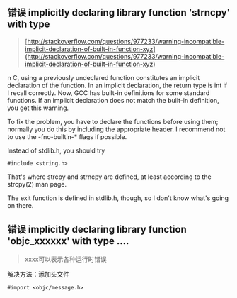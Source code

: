 
##  错误 implicitly declaring library function 'strncpy' with type
>	[http://stackoverflow.com/questions/977233/warning-incompatible-implicit-declaration-of-built-in-function-xyz](http://stackoverflow.com/questions/977233/warning-incompatible-implicit-declaration-of-built-in-function-xyz) 

n C, using a previously undeclared function constitutes an implicit declaration of the function. In an implicit declaration, the return type is int if I recall correctly. Now, GCC has built-in definitions for some standard functions. If an implicit declaration does not match the built-in definition, you get this warning.

To fix the problem, you have to declare the functions before using them; normally you do this by including the appropriate header. I recommend not to use the -fno-builtin-* flags if possible.

Instead of stdlib.h, you should try

```` #include <string.h> ````

That's where strcpy and strncpy are defined, at least according to the strcpy(2) man page.

The exit function is defined in stdlib.h, though, so I don't know what's going on there.

##  错误 implicitly declaring library function 'objc_xxxxxx' with type ....
>	xxxx可以表示各种运行时错误

解决方法：添加头文件

````#import <objc/message.h> ````